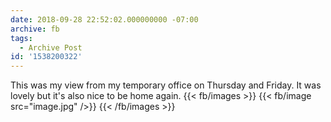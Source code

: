 ```yaml
---
date: 2018-09-28 22:52:02.000000000 -07:00
archive: fb
tags: 
  - Archive Post
id: '1538200322'
---
```


This was my view from my temporary office on Thursday and Friday. It was lovely but it's also nice to be home again.
{{< fb/images >}}
{{< fb/image src="image.jpg" />}}
{{< /fb/images >}}

